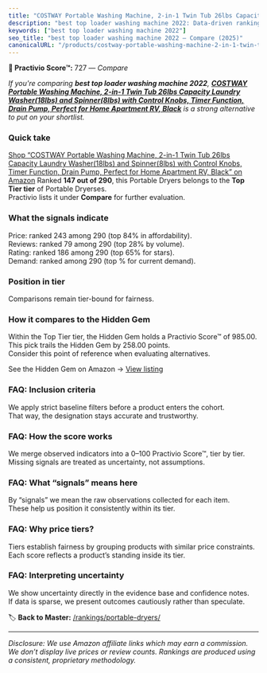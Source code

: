 ```yaml
---
title: "COSTWAY Portable Washing Machine, 2-in-1 Twin Tub 26lbs Capacity Laundry Washer(18lbs) and Spinner(8lbs) with Control Knobs, Timer Function, Drain Pump, Perfect for Home Apartment RV, Black"
description: "best top loader washing machine 2022: Data-driven ranking using the Practivio Score™. Positioned by quality, value, demand, findability, momentum."
keywords: ["best top loader washing machine 2022"]
seo_title: "best top loader washing machine 2022 — Compare (2025)"
canonicalURL: "/products/costway-portable-washing-machine-2-in-1-twin-tub-26lbs-capacity-laundry-washer18lbs-and-spinner8lbs-with-control-knobs-timer-function-drain-pump-perfect-for-home-apartment-rv-black-B0FH2DFV1Z/"
---
```


**🛒 Practivio Score™:** 727 — _Compare_


*If you're comparing **best top loader washing machine 2022**, **[COSTWAY Portable Washing Machine, 2-in-1 Twin Tub 26lbs Capacity Laundry Washer(18lbs) and Spinner(8lbs) with Control Knobs, Timer Function, Drain Pump, Perfect for Home Apartment RV, Black](https://www.amazon.com/dp/B0FH2DFV1Z?tag=practivio-20)** is a strong alternative to put on your shortlist.*
### Quick take
[Shop “COSTWAY Portable Washing Machine, 2-in-1 Twin Tub 26lbs Capacity Laundry Washer(18lbs) and Spinner(8lbs) with Control Knobs, Timer Function, Drain Pump, Perfect for Home Apartment RV, Black” on Amazon](https://www.amazon.com/dp/B0FH2DFV1Z?tag=practivio-20)
Ranked **147 out of 290**, this Portable Dryers belongs to the **Top Tier tier** of Portable Dryerses.  
Practivio lists it under **Compare** for further evaluation.

### What the signals indicate
Price: ranked 243 among 290 (top 84% in affordability).  
Reviews: ranked 79 among 290 (top 28% by volume).  
Rating: ranked 186 among 290 (top 65% for stars).  
Demand: ranked  among 290 (top % for current demand).

### Position in tier
Comparisons remain tier-bound for fairness.

### How it compares to the Hidden Gem
Within the Top Tier tier, the Hidden Gem holds a Practivio Score™ of 985.00.  
This pick trails the Hidden Gem by 258.00 points.  
Consider this point of reference when evaluating alternatives.  

See the Hidden Gem on Amazon → [View listing](https://www.amazon.com/dp/B0799Q45TT?tag=practivio-20)

### FAQ: Inclusion criteria
We apply strict baseline filters before a product enters the cohort.  
That way, the designation stays accurate and trustworthy.

### FAQ: How the score works
We merge observed indicators into a 0–100 Practivio Score™, tier by tier.  
Missing signals are treated as uncertainty, not assumptions.

### FAQ: What “signals” means here
By “signals” we mean the raw observations collected for each item.  
These help us position it consistently within its tier.

### FAQ: Why price tiers?
Tiers establish fairness by grouping products with similar price constraints.  
Each score reflects a product’s standing inside its tier.

### FAQ: Interpreting uncertainty
We show uncertainty directly in the evidence base and confidence notes.  
If data is sparse, we present outcomes cautiously rather than speculate.

<!-- Missing template for Compare/CompareWithinPriceClass -->


🏷️ **Back to Master:** [/rankings/portable-dryers/](/rankings/portable-dryers/)

---
_Disclosure: We use Amazon affiliate links which may earn a commission. We don’t display live prices or review counts. Rankings are produced using a consistent, proprietary methodology._
